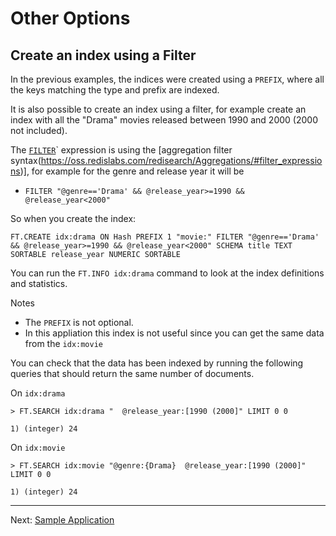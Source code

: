 # Other Options

## Create an index using a Filter

In the previous examples, the indices were created using a `PREFIX`, where all the keys matching the type and prefix are indexed.

It is also possible to create an index using a filter, for example create an index with all the "Drama" movies released between 1990 and 2000 (2000 not included).

The [`FILTER`](https://oss.redislabs.com/redisearch/Aggregations/#filter_expressions)` expression is using the [aggregation filter syntax(https://oss.redislabs.com/redisearch/Aggregations/#filter_expressions)], for example for the genre and release year it will be

* `FILTER "@genre=='Drama' && @release_year>=1990 && @release_year<2000"`

So when you create the index:

`FT.CREATE idx:drama ON Hash PREFIX 1 "movie:" FILTER "@genre=='Drama' && @release_year>=1990 && @release_year<2000" SCHEMA title TEXT SORTABLE release_year NUMERIC SORTABLE `

You can run the `FT.INFO idx:drama` command to look at the index definitions and statistics.

Notes
* The `PREFIX` is not optional.
* In this appliation this index is not useful since you can get the same data from the `idx:movie`


You can check that the data has been indexed by running the following queries that should return the same number of documents.

On `idx:drama` 

```
> FT.SEARCH idx:drama "  @release_year:[1990 (2000]" LIMIT 0 0

1) (integer) 24
```

On `idx:movie`

```
> FT.SEARCH idx:movie "@genre:{Drama}  @release_year:[1990 (2000]" LIMIT 0 0

1) (integer) 24
```



----
Next: [Sample Application](010-application-development.md)

